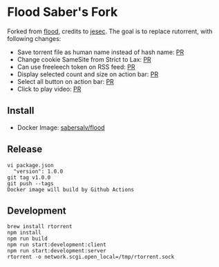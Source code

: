 # Flood Saber's Fork

Forked from [flood](https://github.com/jesec/flood), credits to [jesec](https://github.com/jesec). The goal is to replace rutorrent, with following changes:

- Save torrent file as human name instead of hash name: [PR](https://github.com/sabersalv/flood/pull/3)
- Change cookie SameSite from Strict to Lax: [PR](https://github.com/sabersalv/flood/pull/4)
- Can use freeleech token on RSS feed: [PR](https://github.com/sabersalv/flood/pull/5)
- Display selected count and size on action bar: [PR](https://github.com/sabersalv/flood/pull/9)
- Select all button on action bar: [PR](https://github.com/sabersalv/flood/pull/10)
- Click to play video: [PR](https://github.com/sabersalv/flood/pull/11)

## Install

- Docker Image: [sabersalv/flood](https://hub.docker.com/r/sabersalv/flood/)

## Release

```
vi package.json
  "version": 1.0.0
git tag v1.0.0
git push --tags
Docker image will build by Github Actions
```

## Development

```
brew install rtorrent
npm install
npm run build
npm run start:development:client
npm run start:development:server
rtorrent -o network.scgi.open_local=/tmp/rtorrent.sock
```

